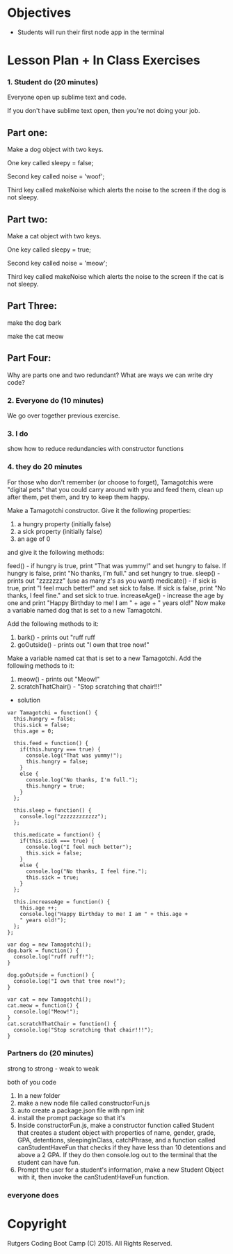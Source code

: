 # Objectives

* Students will run their first node app in the terminal

# Lesson Plan + In Class Exercises

### 1. Student do (20 minutes)

Everyone open up sublime text and code.

If you don't have sublime text open, then you're not doing your job.

Part one:
---------
Make a dog object with two keys.

One key called sleepy = false;

Second key called noise = 'woof';

Third key called makeNoise which alerts the noise to the screen if the dog is not sleepy. 

Part two:
---------
Make a cat object with two keys.

One key called sleepy = true;

Second key called noise = 'meow';

Third key called makeNoise which alerts the noise to the screen if the cat is not sleepy. 

Part Three:
-----------
make the dog bark 

make the cat meow

Part Four:
-----------
Why are parts one and two redundant? What are ways we can write dry code?


### 2. Everyone do (10 minutes)

We go over together previous exercise.

### 3. I do

show how to reduce redundancies with constructor functions

### 4. they do 20 minutes

For those who don't remember (or choose to forget), Tamagotchis were "digital pets" that you could carry around with you and feed them, clean up after them, pet them, and try to keep them happy.

Make a Tamagotchi constructor. Give it the following properties:
1. a hungry property (initially false)
2. a sick property (initially false)
3. an age of 0

and give it the following methods:

feed() - if hungry is true, print "That was yummy!" and set hungry to false. If hungry is false, print "No thanks, I'm full." and set hungry to true.
sleep() - prints out "zzzzzzz" (use as many z's as you want)
medicate() - if sick is true, print "I feel much better!" and set sick to false. If sick is false, print "No thanks, I feel fine." and set sick to true.
increaseAge() - increase the age by one and print "Happy Birthday to me! I am " + age + " years old!"
Now make a variable named dog that is set to a new Tamagotchi.

Add the following methods to it:
1. bark() - prints out "ruff ruff
2. goOutside() - prints out "I own that tree now!"

Make a variable named cat that is set to a new Tamagotchi. Add the following methods to it:
1. meow() - prints out "Meow!"
2. scratchThatChair() - "Stop scratching that chair!!!"

* solution

```
var Tamagotchi = function() {
  this.hungry = false;
  this.sick = false;
  this.age = 0;

  this.feed = function() {
    if(this.hungry === true) {
      console.log("That was yummy!");
      this.hungry = false;
    }
    else {
      console.log("No thanks, I'm full.");
      this.hungry = true;
    }
  };

  this.sleep = function() {
    console.log("zzzzzzzzzzzz");
  };

  this.medicate = function() {
    if(this.sick === true) {
      console.log("I feel much better");
      this.sick = false;
    }
    else {
      console.log("No thanks, I feel fine.");
      this.sick = true;
    }
  };

  this.increaseAge = function() {
    this.age ++;
    console.log("Happy Birthday to me! I am " + this.age +
    " years old!");
  };
};

var dog = new Tamagotchi();
dog.bark = function() {
  console.log("ruff ruff!");
}

dog.goOutside = function() {
  console.log("I own that tree now!");
}

var cat = new Tamagotchi();
cat.meow = function() {
  console.log("Meow!");
}
cat.scratchThatChair = function() {
  console.log("Stop scratching that chair!!!");
}
```

	
### Partners do (20 minutes)

strong to strong - weak to weak

both of you code

1. In a new folder
2. make a new node file called constructorFun.js
3. auto create a package.json file with npm init
4. install the prompt package so that it's 
5. Inside constructorFun.js, make a constructor function called Student that creates a student object with properties of name, gender, grade, GPA, detentions, sleepingInClass, catchPhrase, and a function called canStudentHaveFun that checks if they have less than 10 detentions and above a 2 GPA. If they do then console.log out to the terminal that the student can have fun.
6. Prompt the user for a student's information, make a new Student Object with it, then invoke the canStudentHaveFun function.

### everyone does



# Copyright
Rutgers Coding Boot Camp (C) 2015. All Rights Reserved.
